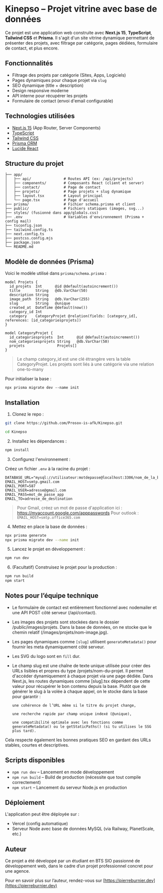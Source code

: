 # Kinepso – Projet vitrine avec base de données

Ce projet est une application web construite avec **Next.js 15**, **TypeScript**, **Tailwind CSS** et **Prisma**. Il s'agit d'un site vitrine dynamique permettant de présenter des projets, avec filtrage par catégorie, pages dédiées, formulaire de contact, et plus encore.

## Fonctionnalités

-   Filtrage des projets par catégorie (Sites, Apps, Logiciels)
-   Pages dynamiques pour chaque projet via `slug`
-   SEO dynamique (title + description)
-   Design responsive moderne
-   API interne pour récupérer les projets
-   Formulaire de contact (envoi d'email configurable)

## Technologies utilisées

-   [Next.js 15](https://nextjs.org/) (App Router, Server Components)
-   [TypeScript](https://www.typescriptlang.org/)
-   [Tailwind CSS](https://tailwindcss.com/)
-   [Prisma ORM](https://www.prisma.io/)
-   [Lucide React](https://lucide.dev/)

## Structure du projet

```
├── app/
│   ├── api/               # Routes API (ex: /api/projects)
│   ├── components/        # Composants React (client et server)
│   ├── contact/           # Page de contact
│   ├── projets/           # Page projets + slug dynamique
│   ├── layout.tsx         # Layout principal
│   └── page.tsx           # Page d'accueil
├── prisma/                # Fichier schema.prisma et client
├── public/                # Fichiers statiques (images, svg...)
├── styles/ (fusionné dans app/globals.css)
├── .env                   # Variables d'environnement (Prisma + config mail)
├── tsconfig.json
├── tailwind.config.ts
├── next.config.ts
├── postcss.config.mjs
├── package.json
└── README.md
```

## Modèle de données (Prisma)

Voici le modèle utilisé dans `prisma/schema.prisma` :

```
model Projets {
  id_projets  Int      @id @default(autoincrement())
  title       String   @db.VarChar(50)
  description String
  image_path  String   @db.VarChar(255)
  slug        String   @unique
  created_at  DateTime @default(now())
  category_id Int
  category    CategoryProjet @relation(fields: [category_id], references: [id_categoriesprojets])
}

model CategoryProjet {
  id_categoriesprojets  Int      @id @default(autoincrement())
  nom_categoriesprojets String   @db.VarChar(50)
  projets               Projets[]
}

```

> Le champ category_id est une clé étrangère vers la table CategoryProjet. Les projets sont liés à une catégorie via une relation one-to-many

Pour initialiser la base :

`npx prisma migrate dev --name init`

## Installation

1. Clonez le repo :

```bash
git clone https://github.com/Prosox-is-afk/Kinepso.git

cd Kinepso
```

2. Installez les dépendances :

```bash
npm install
```

3. Configurez l'environnement :

Créez un fichier `.env` à la racine du projet :

```env
DATABASE_URL="mysql://utilisateur:motdepasse@localhost:3306/nom_de_la_base"
EMAIL_HOST=smtp.gmail.com
EMAIL_PORT=587
EMAIL_USER=adresse@gmail.com
EMAIL_PASS=mot_de_passe_app
EMAIL_TO=adresse_de_destination
```

> Pour Gmail, créez un mot de passe d'application ici : https://myaccount.google.com/apppasswords
> Pour outlook : `EMAIL_HOST=smtp.office365.com`

4. Mettez en place la base de données :

```bash
npx prisma generate
npx prisma migrate dev --name init
```

5. Lancez le projet en développement :

```bash
npm run dev
```

6. (Facultatif) Construisez le projet pour la production :

```bash
npm run build
npm start
```

## Notes pour l’équipe technique

-   Le formulaire de contact est entièrement fonctionnel avec nodemailer et une API POST côté serveur (/api/contact).
-   Les images des projets sont stockées dans le dossier /public/images/projets. Dans la base de données, on ne stocke que le chemin relatif (/images/projets/nom-image.jpg).
-   Les pages dynamiques comme `[slug]` utilisent `generateMetadata()` pour fournir les meta dynamiquement côté serveur.
-   Les SVG du logo sont en `fill` dur.
-   Le champ slug est une chaîne de texte unique utilisée pour créer des URLs lisibles et propres du type /projets/nom-du-projet. Il permet d'accéder dynamiquement à chaque projet via une page dédiée.
    Dans Next.js, les routes dynamiques comme [slug].tsx dépendent de cette valeur pour récupérer le bon contenu depuis la base.
    Plutôt que de générer le slug à la volée à chaque appel, on le stocke dans la base pour garantir :

        une cohérence de l’URL même si le titre du projet change,

        une recherche rapide par champ unique indexé (@unique),

        une compatibilité optimale avec les fonctions comme generateMetadata() ou le getStaticPaths() (si tu utilises le SSG plus tard).

Cela respecte également les bonnes pratiques SEO en gardant des URLs stables, courtes et descriptives.

## Scripts disponibles

-   `npm run dev` – Lancement en mode développement
-   `npm run build` – Build de production (nécessite que tout compile correctement)
-   `npm start` – Lancement du serveur Node.js en production

## Déploiement

L'application peut être déployée sur :

-   Vercel (config automatique)
-   Serveur Node avec base de données MySQL (via Railway, PlanetScale, etc.)

## Auteur

Ce projet a été développé par un étudiant en BTS SIO passionné de développement web, dans le cadre d’un projet professionnel concret pour une agence.

Pour en savoir plus sur l’auteur, rendez-vous sur [https://pierreburnier.dev](https://pierreburnier.dev)
